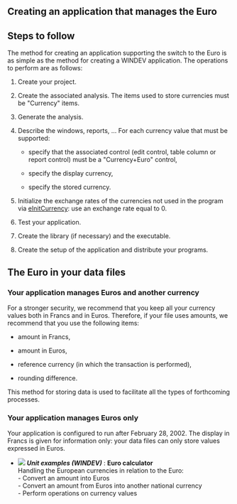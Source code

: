 
## Creating an application that manages the Euro
			



<a name="NOTE1"></a>
<a name="NOTE1_1"></a>


## Steps to follow
<a name="steps_follow_ELTTEXTE000099"></a>
The method for creating an application supporting the switch to the Euro is as simple as the method for creating a WINDEV application. The operations to perform are as follows:

1. Create your project.

2. Create the associated analysis. The items used to store currencies must be "Currency" items.

3. Generate the analysis.

4. Describe the windows, reports, ... For each currency value that must be supported:

	- specify that the associated control (edit control, table column or report control) must be a "Currency+Euro" control, 

	- specify the display currency, 

	- specify the stored currency.




5. Initialize the exchange rates of the currencies not used in the program via [eInitCurrency](../WDLang1/3033003.md): use an exchange rate equal to 0.

6. Test your application.

7. Create the library (if necessary) and the executable.

8. Create the setup of the application and distribute your programs.




<a name="NOTE2"></a>
<a name="NOTE2_1"></a>


## The Euro in your data files
<a name="the_euro_your_data_files_ELTTEXTE000123"></a>


### Your application manages Euros and another currency
<a name="your_application_manages_euros_and_another_currency_ELTPARAGRAPHE000034"></a>

For a stronger security, we recommend that you keep all your currency values both in Francs and in Euros. Therefore, if your file uses amounts, we recommend that you use the following items:

- amount in Francs, 

- amount in Euros, 

- reference currency (in which the transaction is performed), 

- rounding difference.




This method for storing data is used to facilitate all the types of forthcoming processes.
<a name="NOTE2_2"></a>


### Your application manages Euros only
<a name="your_application_manages_euros_only_ELTPARAGRAPHE000048"></a>

Your application is configured to run after February 28, 2002. The display in Francs is given for information only: your data files can only store values expressed in Euros.


- ![](https://doc.pcsoft.fr/en-US/images/image.awp?langid=3&name=Eurocalculator.gif) ***Unit examples (WINDEV)*** : **Euro calculator** <br>Handling the European currencies in relation to the Euro:<br>- Convert an amount into Euros<br>- Convert an amount from Euros into another national currency<br>- Perform operations on currency values


